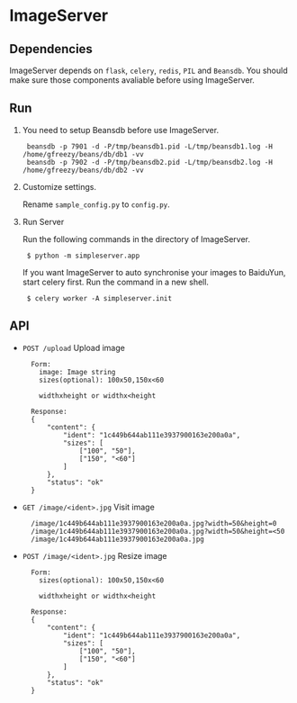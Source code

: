 ImageServer
===========
Dependencies
-----------
ImageServer depends on `flask`, `celery`, `redis`, `PIL` and `Beansdb`. You should make sure those components avaliable before using ImageServer.


Run
-------
1. You need to setup Beansdb before use ImageServer.

        beansdb -p 7901 -d -P/tmp/beansdb1.pid -L/tmp/beansdb1.log -H /home/gfreezy/beans/db/db1 -vv
        beansdb -p 7902 -d -P/tmp/beansdb2.pid -L/tmp/beansdb2.log -H /home/gfreezy/beans/db/db2 -vv

2. Customize settings.

    Rename `sample_config.py` to `config.py`.

2. Run Server

    Run the following commands in the directory of ImageServer.

        $ python -m simpleserver.app

    If you want ImageServer to auto synchronise your images to BaiduYun, start celery first. Run the command in a new shell.

        $ celery worker -A simpleserver.init


API
--------
* `POST /upload` Upload image

        Form:
          image: Image string
          sizes(optional): 100x50,150x<60

          widthxheight or widthx<height

        Response:
        {
            "content": {
                "ident": "1c449b644ab111e3937900163e200a0a",
                "sizes": [
                    ["100", "50"],
                    ["150", "<60"]
                ]
            },
            "status": "ok"
        }

* `GET /image/<ident>.jpg` Visit image

        /image/1c449b644ab111e3937900163e200a0a.jpg?width=50&height=0
        /image/1c449b644ab111e3937900163e200a0a.jpg?width=50&height=<50
        /image/1c449b644ab111e3937900163e200a0a.jpg

* `POST /image/<ident>.jpg` Resize image

        Form:
          sizes(optional): 100x50,150x<60

          widthxheight or widthx<height

        Response:
        {
            "content": {
                "ident": "1c449b644ab111e3937900163e200a0a",
                "sizes": [
                    ["100", "50"],
                    ["150", "<60"]
                ]
            },
            "status": "ok"
        }
